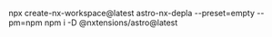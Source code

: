 npx create-nx-workspace@latest astro-nx-depla --preset=empty --pm=npm
npm i -D @nxtensions/astro@latest
